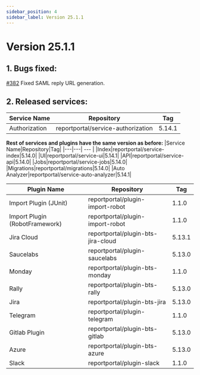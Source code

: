 ```yaml
---
sidebar_position: 4
sidebar_label: Version 25.1.1
---
```


# Version 25.1.1

## 1. Bugs fixed:

[#382](https://github.com/reportportal/service-authorization/issues/382) Fixed SAML reply URL generation.

## 2. Released services:

| Service Name  |Repository|Tag|
|---------------|---| --- |
| Authorization |reportportal/service-authorization|5.14.1|

**Rest of services and plugins have the same version as before:**
|Service Name|Repository|Tag|
|---|---| --- |
|Index|reportportal/service-index|5.14.0|
|UI|reportportal/service-ui|5.14.1|
|API|reportportal/service-api|5.14.0|
|Jobs|reportportal/service-jobs|5.14.0|
|Migrations|reportportal/migrations|5.14.0|
|Auto Analyzer|reportportal/service-auto-analyzer|5.14.1|

|Plugin Name|Repository|Tag|
|---|---| --- |
|Import Plugin (JUnit)|reportportal/plugin-import-robot|1.1.0|
|Import Plugin (RobotFramework)|reportportal/plugin-import-robot|1.1.0|
|Jira Cloud|reportportal/plugin-bts-jira-cloud|5.13.1|
|Saucelabs|reportportal/plugin-saucelabs|5.13.0|
|Monday|reportportal/plugin-bts-monday|1.1.0|
|Rally|reportportal/plugin-bts-rally|5.13.0|
|Jira|reportportal/plugin-bts-jira|5.13.0|
|Telegram|reportportal/plugin-telegram|1.1.0|
|Gitlab Plugin|reportportal/plugin-bts-gitlab|5.13.0|
|Azure|reportportal/plugin-bts-azure|5.13.0|
|Slack|reportportal/plugin-slack|1.1.0|
